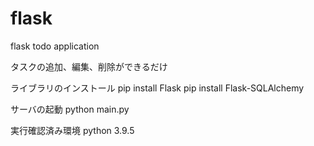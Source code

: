 # flask
flask todo application

タスクの追加、編集、削除ができるだけ

ライブラリのインストール
pip install Flask
pip install Flask-SQLAlchemy

サーバの起動
python main.py

実行確認済み環境
python 3.9.5
